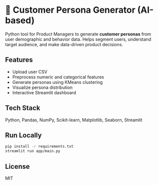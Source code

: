 # 👤 Customer Persona Generator (AI-based)

Python tool for Product Managers to generate **customer personas** from user demographic and behavior data. Helps segment users, understand target audience, and make data-driven product decisions.

## Features
- Upload user CSV
- Preprocess numeric and categorical features
- Generate personas using KMeans clustering
- Visualize persona distribution
- Interactive Streamlit dashboard

## Tech Stack
Python, Pandas, NumPy, Scikit-learn, Matplotlib, Seaborn, Streamlit

## Run Locally
```bash
pip install -r requirements.txt
streamlit run app/main.py
```

## License
MIT
